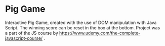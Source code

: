 # Pig Game

Interactive Pig Game, created with the use of DOM manipulation with Java Script. The winning score can be reset in the box at the bottom. Project was a part of the JS course by https://www.udemy.com/the-complete-javascript-course/ .
